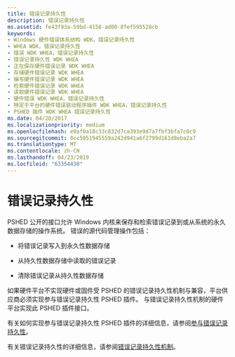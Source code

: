 ```yaml
---
title: 错误记录持久性
description: 错误记录持久性
ms.assetid: fe43f93a-59bd-4158-ad00-8fef595528cb
keywords:
- Windows 硬件错误体系结构 WDK，错误记录持久性
- WHEA WDK，错误记录持久性
- 错误 WDK WHEA，错误记录持久性
- 错误记录持久性 WDK WHEA
- 正在保存硬件错误记录 WDK WHEA
- 存储硬件错误记录 WDK WHEA
- 编写硬件错误记录 WDK WHEA
- 检索硬件错误记录 WDK WHEA
- 读取硬件错误记录 WDK WHEA
- 硬件错误 WDK WHEA，错误记录持久性
- 特定于平台的硬件错误驱动程序插件 WDK WHEA，错误记录持久性
- PSHED 插件 WDK WHEA 错误记录持久性
ms.date: 04/20/2017
ms.localizationpriority: medium
ms.openlocfilehash: e9af0a18c33c832d7ca393e9d7a7fbf3bfa7c0c9
ms.sourcegitcommit: 0cc5051945559a242d941a6f2799d161d8eba2a7
ms.translationtype: MT
ms.contentlocale: zh-CN
ms.lasthandoff: 04/23/2019
ms.locfileid: "63354430"
---
```

# <a name="error-record-persistence"></a>错误记录持久性


PSHED 公开的接口允许 Windows 内核来保存和检索错误记录到或从系统的永久数据存储的操作系统。 错误的源代码管理操作包括：

-   将错误记录写入到永久性数据存储

-   从持久性数据存储中读取的错误记录

-   清除错误记录从持久性数据存储

如果硬件平台不实现硬件或固件受 PSHED 的错误记录持久性机制与兼容，平台供应商必须实现参与错误记录持久性 PSHED 插件。 与错误记录持久性机制的硬件平台实现此 PSHED 插件接口。

有关如何实现参与错误记录持久性 PSHED 插件的详细信息，请参阅[参与错误记录持久性](participating-in-error-record-persistence.md)。

有关错误记录持久性的详细信息，请参阅[错误记录持久性机制](error-record-persistence-mechanism.md)。

 

 




